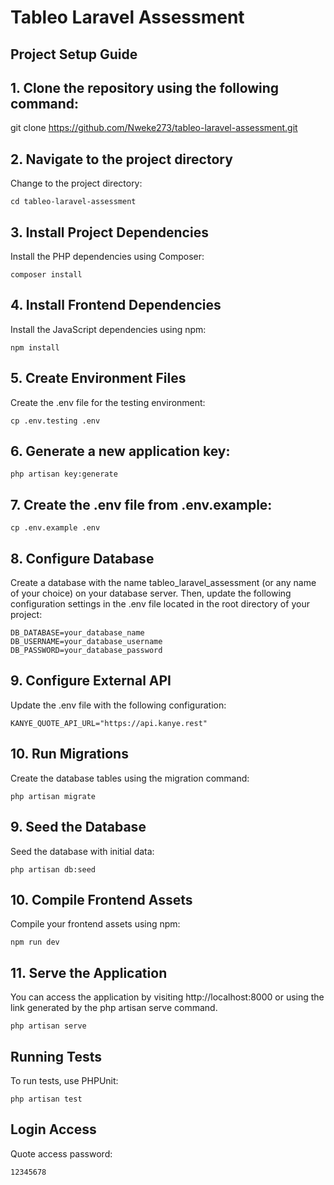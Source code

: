 # Tableo Laravel Assessment

## Project Setup Guide

## 1. Clone the repository using the following command:

git clone https://github.com/Nweke273/tableo-laravel-assessment.git


## 2. Navigate to the project directory
Change to the project directory:

    cd tableo-laravel-assessment


## 3. Install Project Dependencies
Install the PHP dependencies using Composer:

    composer install

## 4. Install Frontend Dependencies
Install the JavaScript dependencies using npm:

    npm install


## 5. Create Environment Files
Create the .env file for the testing environment:

    cp .env.testing .env


## 6. Generate a new application key:

    php artisan key:generate


## 7. Create the .env file from .env.example:

    cp .env.example .env


## 8. Configure Database
Create a database with the name tableo_laravel_assessment (or any name of your choice) on your database server. Then, update the following configuration settings in the .env file located in the root directory of your project:

    DB_DATABASE=your_database_name
    DB_USERNAME=your_database_username
    DB_PASSWORD=your_database_password


## 9. Configure External API
Update the .env file with the following configuration:

    KANYE_QUOTE_API_URL="https://api.kanye.rest"

## 10. Run Migrations
Create the database tables using the migration command:

    php artisan migrate

## 9. Seed the Database
Seed the database with initial data:

    php artisan db:seed

## 10. Compile Frontend Assets
Compile your frontend assets using npm:

    npm run dev

## 11. Serve the Application
You can access the application by visiting http://localhost:8000 or using the link generated by the php artisan serve command.

    php artisan serve

## Running Tests

To run tests, use PHPUnit: 

    php artisan test

## Login Access
Quote access password:

    12345678

